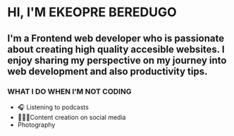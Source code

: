 # HI, I'M EKEOPRE BEREDUGO
## I'm a Frontend web developer who is passionate about creating high quality accesible websites. I enjoy sharing my perspective on my journey into web development and also productivity tips.

### WHAT I DO WHEN I'M NOT CODING

* 🎧 Listening to podcasts
* 🧑🏻‍💻Content creation on social media
* Photography


